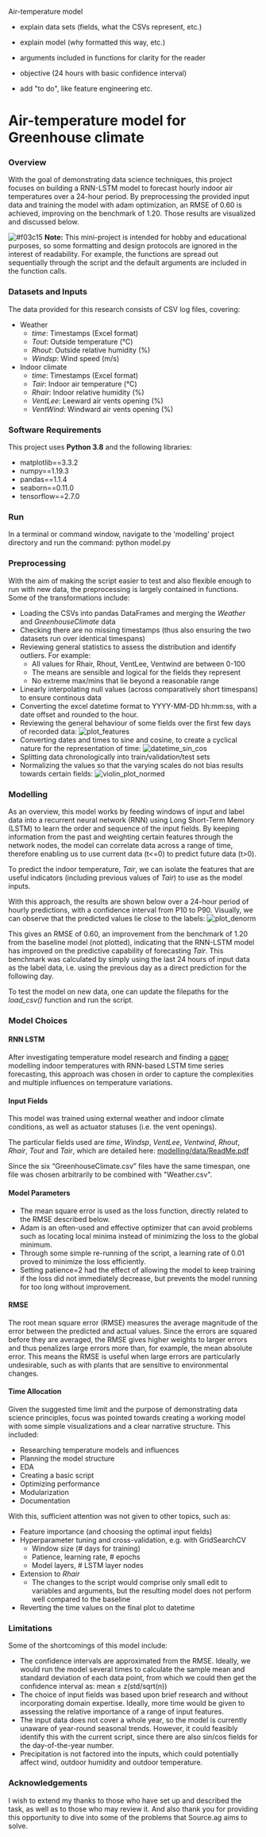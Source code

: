 Air-temperature model

- explain data sets (fields, what the CSVs represent, etc.)

- explain model (why formatted this way, etc.)
- arguments included in functions for clarity for the reader
- objective (24 hours with basic confidence interval)

- add "to do", like feature engineering etc.








#
#









# Air-temperature model for Greenhouse climate


### Overview
With the goal of demonstrating data science techniques, this project focuses on building a RNN-LSTM model to forecast hourly indoor air temperatures over a 24-hour period. By preprocessing the provided input data and training the model with adam optimization, an RMSE of 0.60 is achieved, improving on the benchmark of 1.20. Those results are visualized and discussed below.

![#f03c15](https://via.placeholder.com/15/f03c15/000000?text=+) **Note:** This mini-project is intended for hobby and educational purposes, so some formatting and design protocols are ignored in the interest of readability. For example, the functions are spread out sequentially through the script and the default arguments are included in the function calls.

### Datasets and Inputs
The data provided for this research consists of CSV log files, covering:
- Weather
  - *time*: Timestamps (Excel format)
  - *Tout*: Outside temperature (°C)
  - *Rhout*: Outside relative humidity (%)
  - *Windsp*: Wind speed (m/s)
- Indoor climate
  - *time*: Timestamps (Excel format)
  - *Tair*: Indoor air temperature (°C)
  - *Rhair*: Indoor relative humidity (%)
  - *VentLee*: Leeward air vents opening (%)
  - *VentWind*: Windward air vents opening (%)



### Software Requirements

This project uses **Python 3.8** and the following libraries:
- matplotlib==3.3.2
- numpy==1.19.3
- pandas==1.1.4
- seaborn==0.11.0
- tensorflow==2.7.0



### Run
In a terminal or command window, navigate to the 'modelling' project directory and run the command: python model.py


### Preprocessing
With the aim of making the script easier to test and also flexible enough to run with new data, the preprocessing is largely contained in functions. Some of the transformations include:
- Loading the CSVs into pandas DataFrames and merging the _Weather_ and _GreenhouseClimate_ data
- Checking there are no missing timestamps (thus also ensuring the two datasets run over identical timespans)
- Reviewing general statistics to assess the distribution and identify outliers. For example:
  - All values for Rhair, Rhout, VentLee, Ventwind are between 0-100
  - The means are sensible and logical for the fields they represent
  - No extreme max/mins that lie beyond a reasonable range
- Linearly interpolating null values (across comparatively short timespans) to ensure continous data
- Converting the excel datetime format to YYYY-MM-DD hh:mm:ss, with a date offset and rounded to the hour.
- Reviewing the general behaviour of some fields over the first few days of recorded data:
![plot_features](https://github.com/callumc789/source-assignment-data-science/blob/master/modelling/graphs/01%20plot_features.png)
- Converting dates and times to sine and cosine, to create a cyclical nature for the representation of time:
![datetime_sin_cos](https://github.com/callumc789/source-assignment-data-science/blob/master/modelling/graphs/02%20datetime_sin_cos.png)
- Splitting data chronologically into train/validation/test sets
- Normalizing the values so that the varying scales do not bias results towards certain fields:
![violin_plot_normed](https://github.com/callumc789/source-assignment-data-science/blob/master/modelling/graphs/03%20violin_plot_normed.png)



### Modelling
As an overview, this model works by feeding windows of input and label data into a recurrent neural network (RNN) using Long Short-Term Memory (LSTM) to learn the order and sequence of the input fields. By keeping information from the past and weighting certain features through the network nodes, the model can correlate data across a range of time, therefore enabling us to use current data (t<=0) to predict future data (t>0).

To predict the indoor temperature, _Tair_, we can isolate the features that are useful indicators (including previous values of _Tair_) to use as the model inputs.

With this approach, the results are shown below over a 24-hour period of hourly predictions, with a confidence interval from P10 to P90. Visually, we can observe that the predicted values lie close to the labels: ![plot_denorm](https://github.com/callumc789/source-assignment-data-science/blob/master/modelling/graphs/04%20plot_denorm.png)

This gives an RMSE of 0.60, an improvement from the benchmark of 1.20 from the baseline model (not plotted), indicating that the RNN-LSTM model has improved on the predictive capability of forecasting _Tair_. This benchmark was calculated by simply using the last 24 hours of input data as the label data, i.e. using the previous day as a direct prediction for the following day.

To test the model on new data, one can update the filepaths for the _load_csv()_ function and run the script.


### Model Choices

#### RNN LSTM
After investigating temperature model research and finding a [paper](https://orca.cardiff.ac.uk/123835/1/Weng-Mourshed_camera_ready.pdf) modelling indoor temperatures with RNN-based LSTM time series forecasting, this approach was chosen in order to capture the complexities and multiple influences on temperature variations.

#### Input Fields
This model was trained using external weather and indoor climate conditions, as well as actuator statuses (i.e. the vent openings).

The particular fields used are _time_, _Windsp_, _VentLee_, _Ventwind_, _Rhout_, _Rhair_, _Tout_ and _Tair_, which are detailed here: [modelling/data/ReadMe.pdf](https://github.com/callumc789/source-assignment-data-science/blob/master/modelling/data/ReadMe.pdf)

Since the six “GreenhouseClimate.csv” files have the same timespan, one file was chosen arbitrarily to be combined with "Weather.csv".

#### Model Parameters
- The mean square error is used as the loss function, directly related to the RMSE described below.
- Adam is an often-used and effective optimizer that can avoid problems such as locating local minima instead of minimizing the loss to the global minimum.
- Through some simple re-running of the script, a learning rate of 0.01 proved to minimize the loss efficiently.
- Setting patience=2 had the effect of allowing the model to keep training if the loss did not immediately decrease, but prevents the model running for too long without improvement.

#### RMSE
The root mean square error (RMSE) measures the average magnitude of the error between the predicted and actual values. Since the errors are squared before they are averaged, the RMSE gives higher weights to larger errors and thus penalizes large errors more than, for example, the mean absolute error. This means the RMSE is useful when large errors are particularly undesirable, such as with plants that are sensitive to environmental changes.



#### Time Allocation
Given the suggested time limit and the purpose of demonstrating data science principles, focus was pointed towards creating a working model with some simple visualizations and a clear narrative structure. This included:
- Researching temperature models and influences
- Planning the model structure
- EDA
- Creating a basic script
- Optimizing performance
- Modularization
- Documentation

With this, sufficient attention was not given to other topics, such as:
- Feature importance (and choosing the optimal input fields)
- Hyperparameter tuning and cross-validation, e.g. with GridSearchCV
  - Window size (# days for training)
  - Patience, learning rate, # epochs
  - Model layers, # LSTM layer nodes
- Extension to _Rhair_
  - The changes to the script would comprise only small edit to variables and arguments, but the resulting model does not perform well compared to the baseline
- Reverting the time values on the final plot to datetime


### Limitations
Some of the shortcomings of this model include:
- The confidence intervals are approximated from the RMSE. Ideally, we would run the model several times to calculate the sample mean and standard deviation of each data point, from which we could then get the confidence interval as: mean ± z(std/sqrt(n))
- The choice of input fields was based upon brief research and without incorporating domain expertise. Ideally, more time would be given to assessing the relative importance of a range of input features.
- The input data does not cover a whole year, so the model is currently unaware of year-round seasonal trends. However, it could feasibly identify this with the current script, since there are also sin/cos fields for the day-of-the-year number.
- Precipitation is not factored into the inputs, which could potentially affect wind, outdoor humidity and outdoor temperature.


### Acknowledgements
I wish to extend my thanks to those who have set up and described the task, as well as to those who may review it. And also thank you for providing this opportunity to dive into some of the problems that Source.ag aims to solve.
